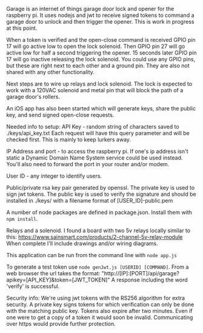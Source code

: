 Garage is an internet of things garage door lock and opener for the 
raspberry pi. It uses nodejs and jwt to receive signed tokens to command a garage door to unlock and then trigger the opener. This is work in progress at this point.

When a token is verified and the open-close command is received GPIO pin 17 will go active low to open the lock solenoid. Then GPIO pin 27 will go active low for half a second triggering the opener. 15 seconds later GPIO pin 17 will go inactive releasing the lock solenoid. You could use any GPIO pins, but these are right next to each other and a ground pin. They are also not shared with any other functionality.

Next steps are to wire up relays and lock solenoid. The lock is expected to work with a 120VAC solenoid and metal pin that will block the path of a garage door's rollers.

An iOS app has also been started which will generate keys, share the public key, and send signed open-close requests.

Needed info to setup:
API Key - random string of characters saved to ./keys/api_key.txt 
Each request will have this query parameter and will be checked first. This is mainly to keep lurkers away.

IP Address and port - to access the raspberry pi. If one's ip address isn't static a Dynamic Domain Name System service could be used instead. You'll also need to forward the port in your router and/or modem.

User ID - any integer to identify users.

Public/private rsa key pair generated by openssl. The private key is used to sign jwt tokens. The public key is used to verify the signature and should be installed in ./keys/ with a filename format of [USER_ID]-public.pem

A number of node packages are defined in package.json. Install them with `npm install`.

Relays and a solenoid. I found a board with two 5v relays locally similar to this: https://www.sainsmart.com/products/2-channel-5v-relay-module
When complete I'll include drawings and/or wiring diagrams.

This application can be run from the command line with `node app.js`

To generate a test token use `node genJwt.js [USERID] [COMMAND]`. From a web browser the url takes the format: "http://[IP]:[PORT]/api/garage?apikey=[API_KEY]&token=[JWT_TOKEN]"
A response including the word 'verify' is successful. 

Security info:
We're using jwt tokens with the RS256 algorithm for extra security. A private key signs tokens for which verification can only be done with the matching public key. Tokens also expire after two minutes. Even if one were to get a copy of a token it would soon be invalid. Communicating over https would provide further protection.

